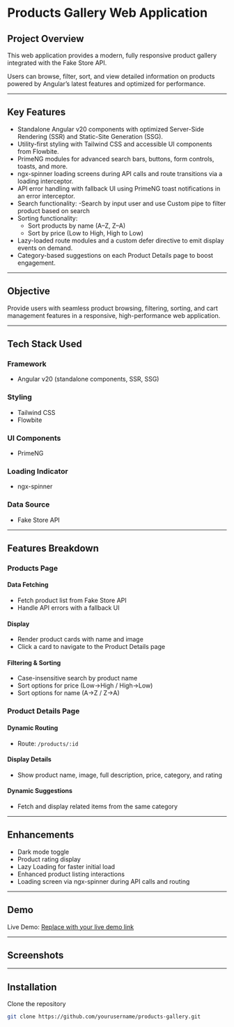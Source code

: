 # Products Gallery Web Application

## Project Overview

This web application provides a modern, fully responsive product gallery integrated with the Fake Store API.

Users can browse, filter, sort, and view detailed information on products powered by Angular’s latest features and optimized for performance.

---

## Key Features

- Standalone Angular v20 components with optimized Server-Side Rendering (SSR) and Static-Site Generation (SSG).
- Utility-first styling with Tailwind CSS and accessible UI components from Flowbite.
- PrimeNG modules for advanced search bars, buttons, form controls, toasts, and more.
- ngx-spinner loading screens during API calls and route transitions via a loading interceptor.
- API error handling with fallback UI using PrimeNG toast notifications in an error interceptor.
- Search functionality:
  -Search by input user and use Custom pipe to filter product based on search
- Sorting functionality:
  - Sort products by name (A–Z, Z–A)
  - Sort by price (Low to High, High to Low)
- Lazy-loaded route modules and a custom defer directive to emit display events on demand.
- Category-based suggestions on each Product Details page to boost engagement.

---

## Objective

Provide users with seamless product browsing, filtering, sorting, and cart management features in a responsive, high-performance web application.

---

## Tech Stack Used

### Framework

- Angular v20 (standalone components, SSR, SSG)

### Styling

- Tailwind CSS
- Flowbite

### UI Components

- PrimeNG

### Loading Indicator

- ngx-spinner

### Data Source

- Fake Store API

---

## Features Breakdown

### Products Page

#### Data Fetching

- Fetch product list from Fake Store API
- Handle API errors with a fallback UI

#### Display

- Render product cards with name and image
- Click a card to navigate to the Product Details page

#### Filtering & Sorting

- Case-insensitive search by product name
- Sort options for price (Low→High / High→Low)
- Sort options for name (A→Z / Z→A)

### Product Details Page

#### Dynamic Routing

- Route: `/products/:id`

#### Display Details

- Show product name, image, full description, price, category, and rating

#### Dynamic Suggestions

- Fetch and display related items from the same category

---

## Enhancements

- Dark mode toggle
- Product rating display
- Lazy Loading for faster initial load
- Enhanced product listing interactions
- Loading screen via ngx-spinner during API calls and routing

---

## Demo

Live Demo: [Replace with your live demo link]()

---

## Screenshots

---

## Installation

Clone the repository

```bash
git clone https://github.com/yourusername/products-gallery.git
```
